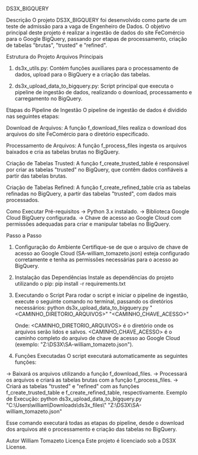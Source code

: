 DS3X_BIGQUERY


Descrição
O projeto DS3X_BIGQUERY foi desenvolvido como parte de um teste de admissão para a vaga de Engenheiro de Dados. O objetivo principal deste projeto é realizar a ingestão de dados do site FeComércio para o Google BigQuery, passando por etapas de processamento, criação de tabelas "brutas", "trusted" e "refined".


Estrutura do Projeto
Arquivos Principais
1. ds3x_utils.py: Contém funções auxiliares para o processamento de dados, upload para o BigQuery e a criação das tabelas.

2. ds3x_upload_data_to_bigquery.py: Script principal que executa o pipeline de ingestão de dados, realizando o download, processamento e carregamento no BigQuery.


Etapas do Pipeline de Ingestão
O pipeline de ingestão de dados é dividido nas seguintes etapas:

Download de Arquivos:
A função f_download_files realiza o download dos arquivos do site FeComércio para o diretório especificado.

Processamento de Arquivos:
A função f_process_files ingesta os arquivos baixados e cria as tabelas brutas no BigQuery.

Criação de Tabelas Trusted:
A função f_create_trusted_table é responsável por criar as tabelas "trusted" no BigQuery, que contêm dados confiáveis a partir das tabelas brutas.

Criação de Tabelas Refined:
A função f_create_refined_table cria as tabelas refinadas no BigQuery, a partir das tabelas "trusted", com dados mais processados.


Como Executar
Pré-requisitos
-> Python 3.x instalado.
-> Biblioteca Google Cloud BigQuery configurada.
-> Chave de acesso ao Google Cloud com permissões adequadas para criar e manipular tabelas no BigQuery.


Passo a Passo
1. Configuração do Ambiente
   Certifique-se de que o arquivo de chave de acesso ao Google Cloud (SA-william_tomazeto.json) esteja configurado corretamente e tenha as permissões necessárias para o acesso ao BigQuery.

2. Instalação das Dependências
   Instale as dependências do projeto utilizando o pip:
   pip install -r requirements.txt

3. Executando o Script
   Para rodar o script e iniciar o pipeline de ingestão, execute o seguinte comando no terminal, passando os diretórios necessários:
   python ds3x_upload_data_to_bigquery.py "<CAMINHO_DIRETORIO_ARQUIVOS>" "<CAMINHO_CHAVE_ACESSO>"

   Onde:
   <CAMINHO_DIRETORIO_ARQUIVOS> é o diretório onde os arquivos serão lidos e salvos.
   <CAMINHO_CHAVE_ACESSO> é o caminho completo do arquivo de chave de acesso ao Google Cloud (exemplo: "Z:\\DS3X\\SA-william_tomazeto.json").

4. Funções Executadas
   O script executará automaticamente as seguintes funções:

-> Baixará os arquivos utilizando a função f_download_files.
-> Processará os arquivos e criará as tabelas brutas com a função f_process_files.
-> Criará as tabelas "trusted" e "refined" com as funções f_create_trusted_table e f_create_refined_table, respectivamente.
   Exemplo de Execução:
   python ds3x_upload_data_to_bigquery.py "C:\\Users\\william\\Downloads\\ds3x_files\\" "Z:\\DS3X\\SA-william_tomazeto.json"
   
   Esse comando executará todas as etapas do pipeline, desde o download dos arquivos até o processamento e criação das tabelas no BigQuery.

Autor
William Tomazeto
Licença
Este projeto é licenciado sob a DS3X License.

